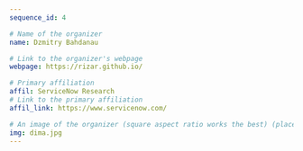 ```yaml
---
sequence_id: 4

# Name of the organizer
name: Dzmitry Bahdanau

# Link to the organizer's webpage
webpage: https://rizar.github.io/

# Primary affiliation
affil: ServiceNow Research
# Link to the primary affiliation
affil_link: https://www.servicenow.com/

# An image of the organizer (square aspect ratio works the best) (place in the `assets/img/organizers` directory)
img: dima.jpg
---
```

